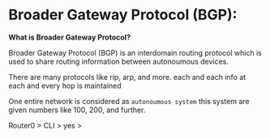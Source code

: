 # Broader Gateway Protocol (BGP):

**What is Broader Gateway Protocol?**

Broader Gateway Protocol (BGP) is an interdomain routing protocol which is used to share routing information between autonoumous devices. 

There are many protocols like rip, arp, and more.
each and each info at each and every hop is maintained 

One entire network is considered as `autonoumous system` this system are given numbers like 100, 200, and further. 

Router0 > CLI > yes > 